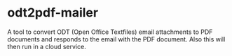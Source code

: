 # odt2pdf-mailer
A tool to convert ODT (Open Office Textfiles) email attachments to PDF documents and responds to the email with the PDF document. Also this will then run in a cloud service.
